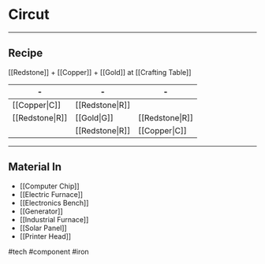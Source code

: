 # Circut
---
## Recipe
[[Redstone]] + [[Copper]] + [[Gold]] at [[Crafting Table]]

| -               | -               | -               |
| --------------- | --------------- | --------------- |
| [[Copper\|C]]   | [[Redstone\|R]] |                 |
| [[Redstone\|R]] | [[Gold\|G]]     | [[Redstone\|R]] |
|                 | [[Redstone\|R]] | [[Copper\|C]]   |

---
## Material In
- [[Computer Chip]]
- [[Electric Furnace]]
- [[Electronics Bench]]
- [[Generator]]
- [[Industrial Furnace]]
- [[Solar Panel]]
- [[Printer Head]]

#tech #component #iron 